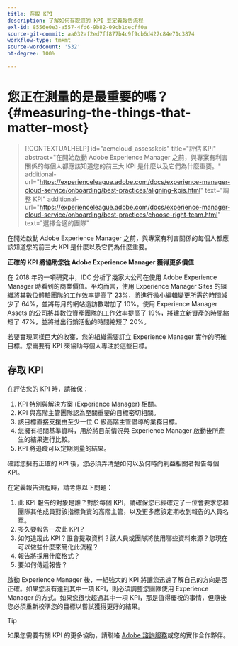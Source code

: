 ```yaml
---
title: 存取 KPI
description: 了解如何存取您的 KPI 並定義報告流程
exl-id: 8556e0e3-a557-4fd6-9b82-09cb1decff0a
source-git-commit: aa032af2ed7ff877b4c9f9cb6d427c84e71c3874
workflow-type: tm+mt
source-wordcount: '532'
ht-degree: 100%

---
```


# 您正在測量的是最重要的嗎？{#measuring-the-things-that-matter-most}

>[!CONTEXTUALHELP]
>id="aemcloud_assesskpis"
>title="評估 KPI"
>abstract="在開始啟動 Adobe Experience Manager 之前，與專案有利害關係的每個人都應該知道您的前三大 KPI 是什麼以及它們為什麼重要。"
>additional-url="https://experienceleague.adobe.com/docs/experience-manager-cloud-service/onboarding/best-practices/aligning-kpis.html" text="調整 KPI"
>additional-url="https://experienceleague.adobe.com/docs/experience-manager-cloud-service/onboarding/best-practices/choose-right-team.html" text="選擇合適的團隊"

在開始啟動 Adobe Experience Manager 之前，與專案有利害關係的每個人都應該知道您的前三大 KPI 是什麼以及它們為什麼重要。

**正確的 KPI 將協助您從 Adobe Experience Manager 獲得更多價值**


在 2018 年的一項研究中，IDC 分析了幾家大公司在使用 Adobe Experience Manager 時看到的商業價值。平均而言，使用 Experience Manager Sites 的組織將其數位體驗團隊的工作效率提高了 23%，將進行微小編輯變更所需的時間減少了 64%，並將每月的網站造訪數增加了 10%。使用 Experience Manager Assets 的公司將其數位資產團隊的工作效率提高了 19%，將建立新資產的時間縮短了 47%，並將推出行銷活動的時間縮短了 20%。

若要實現同樣巨大的收獲，您的組織需要訂立 Experience Manager 實作的明確目標。您需要有 KPI 來協助每個人專注於這些目標。

## 存取 KPI

在評估您的 KPI 時，請確保：

1. KPI 特別與解決方案 (Experience Manager) 相關。
1. KPI 與高階主管團隊認為至關重要的目標密切相關。
1. 該目標直接支援由至少一位 C 級高階主管倡導的業務目標。
1. 您擁有相關基準資料，用於將目前情況與 Experience Manager 啟動後所產生的結果進行比較。
1. KPI 將追蹤可以定期測量的結果。

確認您擁有正確的 KPI 後，您必須弄清楚如何以及何時向利益相關者報告每個 KPI。

在定義報告流程時，請考慮以下問題：

1. 此 KPI 報告的對象是誰？對於每個 KPI，請確保您已經確定了一位會要求您和團隊其他成員對該指標負責的高階主管，以及更多應該定期收到報告的人員名單。
1. 多久要報告一次此 KPI？
1. 如何追蹤此 KPI？誰會提取資料？該人員或團隊將使用哪些資料來源？您現在可以做些什麼來簡化此流程？
1. 報告將採用什麼格式？
1. 要如何傳遞報告？

啟動 Experience Manager 後，一組強大的 KPI 將讓您迅速了解自己的方向是否正確。如果您沒有達到其中一項 KPI，則必須調整您團隊使用 Experience Manager 的方式。如果您很快超過其中一項 KPI，那是值得慶祝的事情，但隨後您必須重新校準您的目標以嘗試獲得更好的結果。

>[!TIP]
>
> 如果您需要有關 KPI 的更多協助，請聯絡 [Adobe 諮詢服務](https://www.adobe.com/tw/experience-cloud/consulting-services.html)或您的實作合作夥伴。
